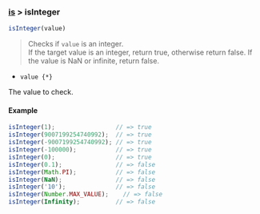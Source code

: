 ### [is](../) > isInteger

```js
isInteger(value)
```

> Checks if <code>value</code> is an integer.<br/>
> If the target value is an integer, return true, otherwise return false. If the value is NaN or infinite, return false.

- <code>value {\*}</code>

The value to check.

#### Example
```js
isInteger(1);                 // => true
isInteger(9007199254740992);  // => true
isInteger(-9007199254740992); // => true
isInteger(-100000);           // => true
isInteger(0);                 // => true
isInteger(0.1);               // => false
isInteger(Math.PI);           // => false
isInteger(NaN);               // => false
isInteger('10');              // => false
isInteger(Number.MAX_VALUE);    // => false
isInteger(Infinity);          // => false
```
